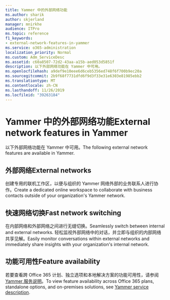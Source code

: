 ```yaml
---
title: Yammer 中的外部网络功能
ms.author: sharik
author: skjerland
manager: mnirkhe
audience: ITPro
ms.topic: reference
f1_keywords:
- external-network-features-in-yammer
ms.service: o365-administration
localization_priority: Normal
ms.custom: Adm_ServiceDesc
ms.assetid: c60a8507-72d2-43aa-a15b-aed053d5851f
description: 以下外部网络功能在 Yammer 中可用。
ms.openlocfilehash: a9def9e10eee6d6ceb5356ed748f6f700b9ec20a
ms.sourcegitcommit: 2b9f68f7731dfd6f9d3f33e31e6303e81985ebb2
ms.translationtype: MT
ms.contentlocale: zh-CN
ms.lasthandoff: 11/26/2019
ms.locfileid: "39263184"
---
```

# <a name="external-network-features-in-yammer"></a><span data-ttu-id="475c1-103">Yammer 中的外部网络功能</span><span class="sxs-lookup"><span data-stu-id="475c1-103">External network features in Yammer</span></span>

<span data-ttu-id="475c1-104">以下外部网络功能在 Yammer 中可用。</span><span class="sxs-lookup"><span data-stu-id="475c1-104">The following external network features are available in Yammer.</span></span>
  
## <a name="external-networks"></a><span data-ttu-id="475c1-105">外部网络</span><span class="sxs-lookup"><span data-stu-id="475c1-105">External networks</span></span>

<span data-ttu-id="475c1-106">创建专用的联机工作区，以便与组织的 Yammer 网络外部的业务联系人进行协作。</span><span class="sxs-lookup"><span data-stu-id="475c1-106">Create a dedicated online workspace to collaborate with business contacts outside of your organization's Yammer network.</span></span>
  
## <a name="fast-network-switching"></a><span data-ttu-id="475c1-107">快速网络切换</span><span class="sxs-lookup"><span data-stu-id="475c1-107">Fast network switching</span></span>

<span data-ttu-id="475c1-108">在内部网络和外部网络之间进行无缝切换。</span><span class="sxs-lookup"><span data-stu-id="475c1-108">Seamlessly switch between internal and external networks.</span></span> <span data-ttu-id="475c1-109">轻松监视外部网络中的对话，并立即与组织的内部网络共享见解。</span><span class="sxs-lookup"><span data-stu-id="475c1-109">Easily monitor conversations within external networks and immediately share insights with your organization's internal network.</span></span>
  
## <a name="feature-availability"></a><span data-ttu-id="475c1-110">功能可用性</span><span class="sxs-lookup"><span data-stu-id="475c1-110">Feature availability</span></span>

<span data-ttu-id="475c1-111">若要查看跨 Office 365 计划、独立选项和本地解决方案的功能可用性，请参阅[Yammer 服务说明](yammer-service-description.md)。</span><span class="sxs-lookup"><span data-stu-id="475c1-111">To view feature availability across Office 365 plans, standalone options, and on-premises solutions, see [Yammer service description](yammer-service-description.md).</span></span>